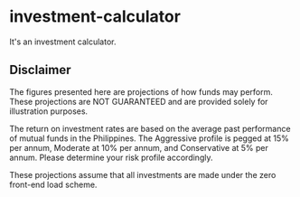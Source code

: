 # investment-calculator
It's an investment calculator.

## Disclaimer
The figures presented here are projections of how funds may perform. These projections are NOT GUARANTEED and are provided solely for illustration purposes.

The return on investment rates are based on the average past performance of mutual funds in the Philippines. The Aggressive profile is pegged at 15% per annum, Moderate at 10% per annum, and Conservative at 5% per annum. Please determine your risk profile accordingly.

These projections assume that all investments are made under the zero front-end load scheme.

